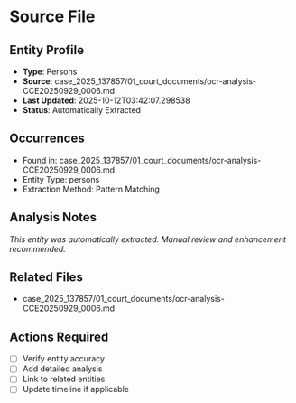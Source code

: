 # Source File

## Entity Profile
- **Type**: Persons
- **Source**: case_2025_137857/01_court_documents/ocr-analysis-CCE20250929_0006.md
- **Last Updated**: 2025-10-12T03:42:07.298538
- **Status**: Automatically Extracted

## Occurrences
- Found in: case_2025_137857/01_court_documents/ocr-analysis-CCE20250929_0006.md
- Entity Type: persons
- Extraction Method: Pattern Matching

## Analysis Notes
*This entity was automatically extracted. Manual review and enhancement recommended.*

## Related Files
- case_2025_137857/01_court_documents/ocr-analysis-CCE20250929_0006.md

## Actions Required
- [ ] Verify entity accuracy
- [ ] Add detailed analysis
- [ ] Link to related entities
- [ ] Update timeline if applicable
